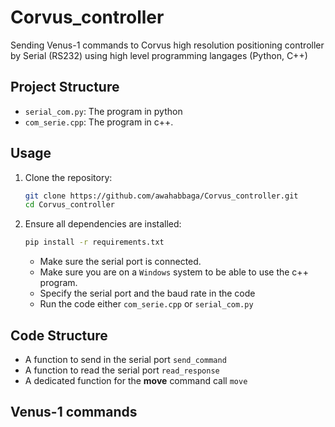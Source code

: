# Corvus_controller
Sending Venus-1 commands to Corvus high resolution positioning controller by Serial (RS232) using high level programming langages (Python, C++)

## Project Structure

- `serial_com.py`: The program in python
- `com_serie.cpp`: The program in c++.

## Usage

1. Clone the repository:
    ```sh
    git clone https://github.com/awahabbaga/Corvus_controller.git
    cd Corvus_controller
    ```

2. Ensure all dependencies are installed:
    ```sh
    pip install -r requirements.txt
    ```
    - Make sure the serial port is connected.
    - Make sure you are on a  `Windows` system to be able to use the c++ program.
    - Specify the serial port and the baud rate in the code
    - Run the code either `com_serie.cpp` or `serial_com.py`

## Code Structure

- A function to send in the serial port `send_command` 
- A function to read the serial port `read_response`
- A dedicated function for the **move** command call `move`

## Venus-1 commands




